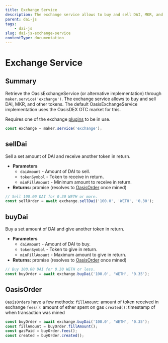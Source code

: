 ```yaml
---
title: Exchange Service
description: The exchange service allows to buy and sell DAI, MKR, and other tokens
parent: dai-js
tags:
	- dai-js
slug: dai-js-exchange-service
contentType: documentation
---
```


# Exchange Service

## Summary

Retrieve the OasisExchangeService \(or alternative implementation\) through `maker.service('exchange')`. The exchange service allows to buy and sell DAI, MKR, and other tokens. The default OasisExchangeService implementation uses the OasisDEX OTC market for this.

Requires one of the exchange [plugins](../maker/plugins.md#available-plugins) to be in use.

```javascript
const exchange = maker.service('exchange');
```

## sellDai

Sell a set amount of DAI and receive another token in return.

- **Parameters**
  - `daiAmount` - Amount of DAI to sell.
  - `tokenSymbol` - Token to receive in return.
  - `minFillAmount` - Minimum amount to receive in return.
- **Returns:** promise \(resolves to [OasisOrder](https://makerdao.com/documentation/#oasisorder) once mined\)

```javascript
// Sell 100.00 DAI for 0.30 WETH or more.
const sellOrder = await exchange.sellDai('100.0', 'WETH', '0.30');
```

## **buyDai**

Buy a set amount of DAI and give another token in return.

- **Parameters**
  - `daiAmount` - Amount of DAI to buy.
  - `tokenSymbol` - Token to give in return.
  - `minFillAmount` - Maximum amount to give in return.
- **Returns:** promise \(resolves to [OasisOrder](https://makerdao.com/documentation/#oasisorder) once mined\)

```javascript
// Buy 100.00 DAI for 0.30 WETH or less.
const buyOrder = await exchange.buyDai('100.0', 'WETH', '0.35');
```

## **OasisOrder**

`OasisOrders` have a few methods: `fillAmount`: amount of token received in exchange `fees()`: amount of ether spent on gas `created()`: timestamp of when transaction was mined

```javascript
const buyOrder = await exchange.buyDai('100.0', 'WETH', '0.35');
const fillAmount = buyOrder.fillAmount();
const gasPaid = buyOrder.fees();
const created = buyOrder.created();
```
